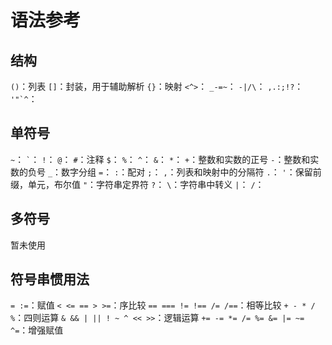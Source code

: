 # 语法参考

## 结构

`()`：列表
`[]`：封装，用于辅助解析
`{}`：映射
`<^>`：
`_-=~`：
`-|/\`：
`,.:;!?`：
``'"`^``：

## 单符号

`~`：
`` ` ``：
`!`：
`@`：
`#`：注释
`$`：
`%`：
`^`：
`&`：
`*`：
`+`：整数和实数的正号
`-`：整数和实数的负号
`_`：数字分组
`=`：
`:`：配对
`;`：
`,`：列表和映射中的分隔符
`.`：
`'`：保留前缀，单元，布尔值
`"`：字符串定界符
`?`：
`\`：字符串中转义
`|`：
`/`：

## 多符号

暂未使用

## 符号串惯用法

`= :=`：赋值
`< <= == > >=`：序比较
`== === != !== /= /==`：相等比较
`+ - * / %`：四则运算
`& && | || ! ~ ^ << >>`：逻辑运算
`+= -= *= /= %= &= |= ~= ^=`：增强赋值

